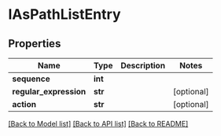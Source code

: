 # IAsPathListEntry

## Properties
Name | Type | Description | Notes
------------ | ------------- | ------------- | -------------
**sequence** | **int** |  | 
**regular_expression** | **str** |  | [optional] 
**action** | **str** |  | [optional] 

[[Back to Model list]](../README.md#documentation-for-models) [[Back to API list]](../README.md#documentation-for-api-endpoints) [[Back to README]](../README.md)


